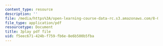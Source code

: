 ```yaml
---
content_type: resource
description: ''
file: /media/https%3A/open-learning-course-data-rc.s3.amazonaws.com/8-01sc-classical-mechanics-fall-2016/f5eec671424bf759fb6e8e6b500b5fba_dvWKCH0ocu8.pdf
file_type: application/pdf
resourcetype: Document
title: 3play pdf file
uid: f5eec671-424b-f759-fb6e-8e6b500b5fba
---
```

